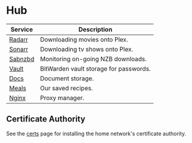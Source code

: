 # Hub

| Service                   | Description                            |
| ------------------------- | -------------------------------------- |
| [Radarr](https://radarr/) | Downloading movies onto Plex.          |
| [Sonarr](https://sonarr/) | Downloading tv shows onto Plex.        |
| [Sabnzbd](https://sab/)   | Monitoring on-going NZB downloads.     |
| [Vault](https://vault/)   | BitWarden vault storage for passwords. |
| [Docs](https://docs/)     | Document storage.                      |
| [Meals](https://meals/)   | Our saved recipes.                     |
| [Nginx](https://nginx/)   | Proxy manager.                         |

## Certificate Authority

See the [certs](/certs) page for installing the home network's certificate authority.
